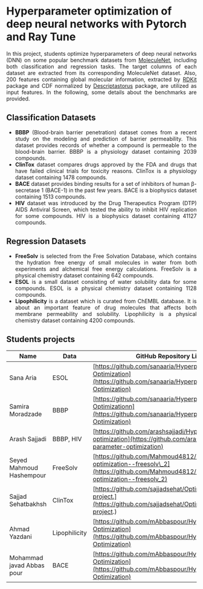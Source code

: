 
# Hyperparameter optimization of deep neural networks with Pytorch and Ray Tune

<div align="justify">

In this project, students optimize hyperparameters of deep neural networks (DNN) on some popular benchmark datasets from [MoleculeNet](https://moleculenet.org/), including both classification and regression tasks. The target columns of each dataset are extracted from its corresponding MoleculeNet dataset. Also, 200 features containing global molecular information, extracted by [RDKit](https://www.rdkit.org/) package and CDF normalized by [Descriptastorus](https://github.com/bp-kelley/descriptastorus) package, are utilized as input features. In the following, some details about the benchmarks are provided.

## Classification Datasets
- **BBBP** (Blood-brain barrier penetration) dataset comes from a recent study on the modeling and prediction of barrier permeability. This dataset provides records of whether a compound is permeable to the blood-brain barrier. BBBP is a physiology dataset containing 2039 compounds.
- **ClinTox** dataset compares drugs approved by the FDA and drugs that have failed clinical trials for toxicity reasons. ClinTox is a physiology dataset containing 1478 compounds.
- **BACE** dataset provides binding results for a set of inhibitors of human β-secretase 1 (BACE-1) in the past few years. BACE is a biophysics dataset containing 1513 compounds.
- **HIV** dataset was introduced by the Drug Therapeutics Program (DTP) AIDS Antiviral Screen, which tested the ability to inhibit HIV replication for some compounds. HIV is a biophysics dataset containing 41127 compounds.

## Regression Datasets
- **FreeSolv** is selected from the Free Solvation Database, which contains the hydration free energy of small molecules in water from both experiments and alchemical free energy calculations. FreeSolv is a physical chemistry dataset containing 642 compounds.
- **ESOL** is a small dataset consisting of water solubility data for some compounds. ESOL is a physical chemistry dataset containing 1128 compounds.
- **Lipophilicity** is a dataset which is curated from ChEMBL database. It is about an important feature of drug molecules that affects both membrane permeability and solubility. Lipophilicity is a physical chemistry dataset containing 4200 compounds.

</div>

## Students projects

| Name                      | Data      | GitHub Repository Link                                                                                                                                  |
| ------------------------- | --------- | ------------------------------------------------------------------------------------------------------------------------------------------------- |
| Sana Aria                 | ESOL      | [https://github.com/sanaaria/Hyperparameter-Optimization](https://github.com/sanaaria/Hyperparameter-Optimization)                                |
| Samira Moradzade          | BBBP      | [https://github.com/sanaaria/Hyperparameter-Optimizationn](https://github.com/sanaaria/Hyperparameter-Optimization)                               |
| Arash Sajjadi             | BBBP, HIV | [https://github.com/arashsajjadi/Hyper-parameter-optimization](https://github.com/arashsajjadi/Hyper-parameter-optimization)                      |
| Seyed Mahmoud Hashempour  | FreeSolv  | [https://github.com/Mahmoud4812/Hyperparameter-optimization--freesolv\_2](https://github.com/Mahmoud4812/Hyperparameter-optimization--freesolv_2) |
| Sajjad Sehatbakhsh        | ClinTox   | [https://github.com/sajjadsehat/Optimization-project.](https://github.com/sajjadsehat/Optimization-project.)                                      |
| Ahmad Yazdani             | Lipophilicity      | [https://github.com/mAbbaspour/Hyperparameter-Optimization](https://github.com/mAbbaspour/Hyperparameter-Optimization)                            |
| Mohammad javad Abbas pour | BACE      | [https://github.com/mAbbaspour/Hyperparameter-Optimization](https://github.com/mAbbaspour/Hyperparameter-Optimization)                            |

